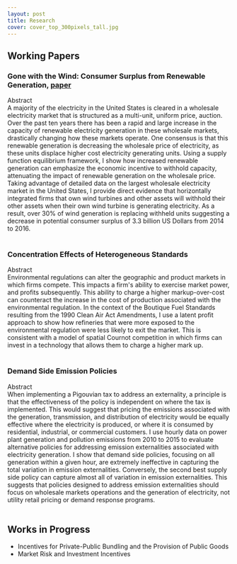 ```yaml
---
layout: post
title: Research
cover: cover_top_300pixels_tall.jpg
---
```



## Working Papers

### Gone with the Wind: Consumer Surplus from Renewable Generation, [paper](/filecabinet/butner_jmp.pdf)

<div class="container">
<div class="header"><span>Abstract</span>
</div>
<div class="content">
  A majority of the electricity in the United States is cleared in a wholesale electricity market that is structured as a multi-unit, uniform price, auction. Over the past ten years there has been a rapid and large increase in the capacity of renewable electricity generation in these wholesale markets, drastically changing how these markets operate. One consensus is that this renewable generation is decreasing the wholesale price of electricity, as these units displace higher cost electricity generating units. Using a supply function equilibrium framework, I show how increased renewable generation can emphasize the economic incentive to withhold capacity, attenuating the impact of renewable generation on the wholesale price. Taking advantage of detailed data on the largest wholesale electricity market in the United States, I provide direct evidence that horizontally integrated firms that own wind turbines and other assets will withhold their other assets when their own wind turbine is generating electricity.  As a result, over 30% of wind generation is replacing withheld units suggesting a decrease in potential consumer surplus of 3.3 billion US Dollars from 2014 to 2016.</div></div>
<br>

### Concentration Effects of Heterogeneous Standards

<div class="container">
<div class="header"><span>Abstract</span> </div>
<div class="content">
  Environmental regulations can alter the geographic and product markets in which firms compete. This impacts a firm's ability to exercise market power, and profits subsequently. This ability to charge a higher markup-over-cost can counteract the increase in the cost of production associated with the environmental regulation. In the context of the Boutique Fuel Standards resulting from the 1990 Clean Air Act Amendments, I use a latent profit approach to show how refineries that were more exposed to the environmental regulation were less likely to exit the market. This is consistent with a model of spatial Cournot competition in which firms can invest in a technology that allows them to charge a higher mark up. </div></div>
  <br>

### Demand Side Emission Policies
<div class="container">
<div class="header"><span>Abstract</span> </div>
<div class="content">
When implementing a Pigouvian tax to address an externality, a principle is that the effectiveness of the policy is independent on where the tax is implemented. This would suggest that pricing the emissions associated with the generation, transmission, and distribution of electricity would be equally effective where the electricity is produced, or where it is consumed by residential, industrial, or commercial customers. I use hourly data on power plant generation and pollution emissions from 2010 to 2015 to evaluate alternative policies for addressing emission externalities associated with electricity generation.  I show that demand side policies, focusing on all generation within a given hour, are extremely ineffective in capturing the total variation in emission externalities. Conversely, the second best supply side policy can capture almost all of variation in emission externalities. This suggests that policies designed to address emission externalities should focus on wholesale markets operations and the generation of electricity, not utility retail pricing or demand response programs. </div></div>
<br>


## Works in Progress
- Incentives for Private-Public Bundling and the Provision of Public Goods
- Market Risk and Investment Incentives

